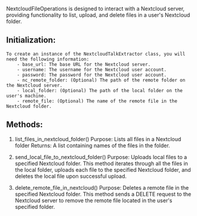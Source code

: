 NextcloudFileOperations is designed to interact with a Nextcloud server, providing functionality to list, upload, and delete files in a user's Nextcloud folder.

## Initialization:
    To create an instance of the NextcloudTalkExtractor class, you will need the following information:
        - base_url: The base URL for the Nextcloud server.
        - username: The username for the Nextcloud user account.
        - password: The password for the Nextcloud user account.
        - nc_remote_folder: (Optional) The path of the remote folder on the Nextcloud server.
        - local_folder: (Optional) The path of the local folder on the user's machine.
        - remote_file: (Optional) The name of the remote file in the Nextcloud folder.

    
## Methods:

1. list_files_in_nextcloud_folder()
    Purpose: Lists all files in a Nextcloud folder
    Returns: A list containing names of the files in the folder.

2. send_local_file_to_nextcloud_folder()
    Purpose: Uploads local files to a specified Nextcloud folder. 
    This method iterates through all the files in the local folder, uploads each file to the specified Nextcloud folder, 
    and deletes the local file upon successful upload.

3. delete_remote_file_in_nextcloud()
    Purpose: Deletes a remote file in the specified Nextcloud folder. 
    This method sends a DELETE request to the Nextcloud server to remove the remote file located in the user's specified folder.
